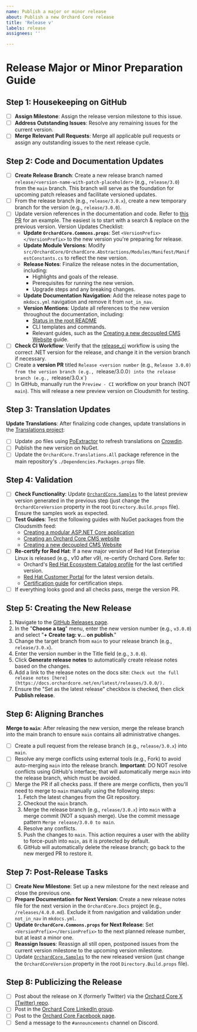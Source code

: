 ```yaml
---
name: Publish a major or minor release
about: Publish a new Orchard Core release
title: 'Release v'
labels: release
assignees: ''

---
```


# Release Major or Minor Preparation Guide

## Step 1: Housekeeping on GitHub

- [ ] **Assign Milestone**: Assign the release version milestone to this issue.
- [ ] **Address Outstanding Issues**: Resolve any remaining issues for the current version.
- [ ] **Merge Relevant Pull Requests**: Merge all applicable pull requests or assign any outstanding issues to the next release cycle.

## Step 2: Code and Documentation Updates

- [ ] **Create Release Branch**: Create a new release branch named `release/<version-name-with-patch-placeholder>` (e.g., `release/3.0`) from the `main` branch. This branch will serve as the foundation for upcoming patch releases and facilitate versioned updates.
- [ ] From the release branch (e.g., `release/3.0.x`), create a new temporary branch for the version (e.g., `release/3.0.0`).
- [ ] Update version references in the documentation and code. Refer to [this PR](https://github.com/OrchardCMS/OrchardCore/pull/17065/files) for an example. The easiest is to start with a search & replace on the previous version. Version Updates Checklist:
  - **Update `OrchardCore.Commons.props`**: Set `<VersionPrefix></VersionPrefix>` to the new version you're preparing for release.
  - **Update Module Versions**: Modify `src/OrchardCore/OrchardCore.Abstractions/Modules/Manifest/ManifestConstants.cs` to reflect the new version.
  - **Release Notes**: Finalize the release notes in the documentation, including:
      - Highlights and goals of the release.
      - Prerequisites for running the new version.
      - Upgrade steps and any breaking changes.
  - **Update Documentation Navigation**: Add the release notes page to `mkdocs.yml` navigation and remove it from `not_in_nav`.
  - **Version Mentions**: Update all references to the new version throughout the documentation, including:
    - [Status in the root README](https://docs.orchardcore.net/en/latest/#status)
    - CLI templates and commands.
    - Relevant guides, such as the [Creating a new decoupled CMS Website](https://docs.orchardcore.net/en/latest/guides/decoupled-cms/) guide.
- [ ] **Check CI Workflow**: Verify that the [release_ci](https://github.com/OrchardCMS/OrchardCore/blob/main/.github/workflows/release_ci.yml) workflow is using the correct .NET version for the release, and change it in the version branch if necessary.
- [ ] Create a **version PR** titled `Release <version number` (e.g., `Release 3.0.0) from the version branch (e.g., `release/3.0.0`) into the release branch (e.g., `release/3.0.x`)
- [ ] In GitHub, manually run the `Preview - CI` workflow on your branch (NOT `main`). This will release a new preview version on Cloudsmith for testing.

## Step 3: Translation Updates

**Update Translations**: After finalizing code changes, update translations in the [Translations project](https://github.com/OrchardCMS/OrchardCore.Translations):

- [ ] Update .po files using [PoExtractor](https://github.com/lukaskabrt/PoExtractor) to refresh translations on [Crowdin](https://crowdin.com/project/orchard-core).
- [ ] Publish the new version on NuGet.
- [ ] Update the `OrchardCore.Translations.All` package reference in the main repository's `./Dependencies.Packages.props` file.

## Step 4: Validation

- [ ] **Check Functionality**: Update [`OrchardCore.Samples`](https://github.com/OrchardCMS/OrchardCore.Samples) to the latest preview version generated in the previous step (just change the `OrchardCoreVersion` property in the root `Directory.Build.props` file). Ensure the samples work as expected.
- [ ] **Test Guides**: Test the following guides with NuGet packages from the Cloudsmith feed:
  - [Creating a modular ASP.NET Core application](https://docs.orchardcore.net/en/latest/guides/create-modular-application-mvc/)
  - [Creating an Orchard Core CMS website](https://docs.orchardcore.net/en/latest/guides/create-cms-application/)
  - [Creating a new decoupled CMS Website](https://docs.orchardcore.net/en/latest/guides/decoupled-cms/)
- [ ] **Re-certify for Red Hat**: If a new major version of Red Hat Enterprise Linux is released (e.g., v10 after v9), re-certify Orchard Core. Refer to:
  - Orchard's [Red Hat Ecosystem Catalog profile](https://catalog.redhat.com/software/applications/detail/223797) for the last certified version.
  - [Red Hat Customer Portal](https://access.redhat.com/articles/3078) for the latest version details.
  - [Certification guide](https://docs.orchardcore.net/en/latest/topics/red-hat-ecosystem-catalog-certification/) for certification steps.
- [ ] If everything looks good and all checks pass, merge the version PR.

## Step 5: Creating the New Release

1. Navigate to the [GitHub Releases page](https://github.com/OrchardCMS/OrchardCore/releases/new).
2. In the "**Choose a tag**" menu, enter the new version number (e.g., `v3.0.0`) and select "**+ Create tag: v... on publish**."
3. Change the target branch from `main` to your release branch (e.g., `release/3.0.x`).
4. Enter the version number in the Title field (e.g., `3.0.0`).
5. Click **Generate release notes** to automatically create release notes based on the changes.
6. Add a link to the release notes on the docs site: `Check out the full release notes [here](https://docs.orchardcore.net/en/latest/releases/3.0.0/).`
7. Ensure the "Set as the latest release" checkbox is checked, then click **Publish release**.

## Step 6: Aligning Branches

**Merge to `main`**: After releasing the new version, merge the release branch into the main branch to ensure `main` contains all administrative changes.

- [ ] Create a pull request from the release branch (e.g., `release/3.0.x`) into `main`.
- [ ] Resolve any merge conflicts using external tools (e.g., Fork) to avoid auto-merging `main` into the release branch. **Important**: DO NOT resolve conflicts using GitHub's interface; that will automatically merge `main` into the release branch, which must be avoided.
- [ ] Merge the PR if all checks pass. If there are merge conflicts, then you'll need to merge to `main` manually using the following steps:
  1. Fetch the latest changes from the Git repository.
  2. Checkout the `main` branch.
  3. Merge the release branch (e.g., `release/3.0.x`) into `main` with a merge commit (NOT a squash merge). Use the commit message pattern `Merge release/3.0.0 to main`.
  4. Resolve any conflicts.
  5. Push the changes to `main`. This action requires a user with the ability to force-push into `main`, as it is protected by default.
  6. GitHub will automatically delete the release branch; go back to the new merged PR to restore it.

## Step 7: Post-Release Tasks

- [ ] **Create New Milestone**: Set up a new milestone for the next release and close the previous one.
- [ ] **Prepare Documentation for Next Version**: Create a new release notes file for the next version in the `OrchardCore.Docs` project (e.g., `/releases/4.0.0.md`). Exclude it from navigation and validation under `not_in_nav` in `mkdocs.yml`.
- [ ] **Update `OrchardCore.Commons.props` for Next Release**: Set `<VersionPrefix></VersionPrefix>` to the next planned release number, but at least a minor one.
- [ ] **Reassign Issues**: Reassign all still open, postponed issues from the current version milestone to the upcoming version milestone.
- [ ] Update [`OrchardCore.Samples`](https://github.com/OrchardCMS/OrchardCore.Samples) to the new released version (just change the `OrchardCoreVersion` property in the root `Directory.Build.props` file).

## Step 8: Publicizing the Release

- [ ] Post about the release on X (formerly Twitter) via the [Orchard Core X (Twitter) repo](https://github.com/OrchardCMS/Orchard-Core-X-Twitter).
- [ ] Post in the [Orchard Core LinkedIn group](https://www.linkedin.com/groups/13605669/).
- [ ] Post to the [Orchard Core Facebook page](https://www.facebook.com/OrchardCore/).
- [ ] Send a message to the `#announcements` channel on Discord.
